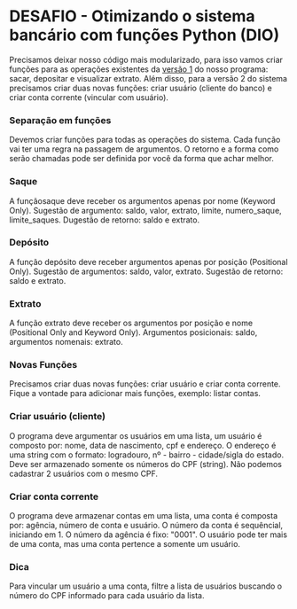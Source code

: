 # DESAFIO - Otimizando o sistema bancário com funções Python (DIO)

Precisamos deixar nosso código mais modularizado, para isso vamos criar funções para as operações existentes da [versão 1](https://github.com/JenefferSouza/sistema-bancario-dio) do nosso programa: sacar, depositar e visualizar extrato. Além disso, para a versão 2 do sistema precisamos criar duas novas funções: criar usuário (cliente do banco) e criar conta corrente (vincular com usuário).

### Separação em funções
Devemos criar funções para todas as operações do sistema. Cada função vai ter uma regra na passagem de argumentos. O retorno e a forma como serão chamadas pode ser definida por você da forma que achar melhor.

### Saque
A funçãosaque deve receber os argumentos apenas por nome (Keyword Only). Sugestão de argumento: saldo, valor, extrato, limite, numero_saque, limite_saques. Dugestão de retorno: saldo e extrato.

### Depósito
A função depósito deve receber argumentos apenas por posição (Positional Only). Sugestão de argumentos: saldo, valor, extrato. Sugestão de retorno: saldo e extrato.

### Extrato
A função extrato deve receber os argumentos por posição e nome (Positional Only and Keyword Only). Argumentos posicionais: saldo, argumentos nomenais: extrato.

### Novas Funções
Precisamos criar duas novas funções: criar usuário e criar conta corrente. Fique a vontade para adicionar mais funções, exemplo: listar contas.

### Criar usuário (cliente)
O programa deve argumentar os usuários em uma lista, um usuário é composto por: nome, data de nascimento, cpf e endereço. O endereço é uma string com o formato: logradouro, nº - bairro - cidade/sigla do estado. Deve ser armazenado somente os números do CPF (string). Não podemos cadastrar 2 usuários com o mesmo CPF.

### Criar conta corrente
O programa deve armazenar contas em uma lista, uma conta é composta por: agência, número de conta e usuário. O número da conta é sequêncial, iniciando em 1. O número da agência é fixo: "0001". O usuário pode ter mais de uma conta, mas uma conta pertence a somente um usuário.

### Dica
Para vincular um usuário a uma conta, filtre a lista de usuários buscando o número do CPF informado para cada usuário da lista.